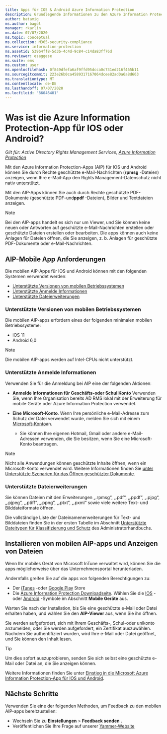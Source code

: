 ```yaml
---
title: Apps für IOS & Android Azure Information Protection
description: Grundlegende Informationen zu den Azure Information Protection-Apps (AIP) für IOS-und Android-Geräte
author: batamig
ms.author: bagol
manager: rkarlin
ms.date: 07/07/2020
ms.topic: conceptual
ms.collection: M365-security-compliance
ms.service: information-protection
ms.assetid: 539b4ff8-5d3b-4c4d-9c84-c14da83ff76d
ms.reviewer: esaggese
ms.suite: ems
ms.custom: user
ms.openlocfilehash: 0f849dfefa6af9ffd95dcca0c731ed216f465b11
ms.sourcegitcommit: 223e26b0ca4589317167064dcee82ad0a6a8d663
ms.translationtype: MT
ms.contentlocale: de-DE
ms.lasthandoff: 07/07/2020
ms.locfileid: "86046401"
---
```

# <a name="what-is-the-azure-information-protection-app-for-ios-or-android"></a>Was ist die Azure Information Protection-App für IOS oder Android?

*Gilt für: Active Directory Rights Management Services, [Azure Information Protection](https://azure.microsoft.com/pricing/details/information-protection)*

Mit den Azure Information Protection-Apps (AIP) für IOS und Android können Sie durch Rechte geschützte e-Mail-Nachrichten (**rpmsg** -Dateien) anzeigen, wenn Ihre e-Mail-App den Rights Management-Datenschutz nicht nativ unterstützt.  

Mit den AIP-Apps können Sie auch durch Rechte geschützte PDF-Dokumente (geschützte PDF-und**ppdf** -Dateien), Bilder und Textdateien anzeigen.

> [!NOTE]
> Bei den AIP-apps handelt es sich nur um Viewer, und Sie können keine neuen oder Antworten auf geschützte e-Mail-Nachrichten erstellen oder geschützte Dateien erstellen oder bearbeiten. Die apps können auch keine Anlagen für Dateien öffnen, die Sie anzeigen, z. b. Anlagen für geschützte PDF-Dokumente oder e-Mail-Nachrichten.
>

## <a name="aip-mobile-app-requirements"></a>AIP-Mobile App Anforderungen

Die mobilen AIP-Apps für IOS und Android können mit den folgenden Systemen verwendet werden:

- [Unterstützte Versionen von mobilen Betriebssystemen](#supported-mobile-os-versions)
- [Unterstützte Anmelde Informationen](#supported-sign-in-credentials)
- [Unterstützte Dateierweiterungen](#supported-file-extensions)

### <a name="supported-mobile-os-versions"></a>Unterstützte Versionen von mobilen Betriebssystemen

Die mobilen AIP-apps erfordern eines der folgenden minimalen mobilen Betriebssysteme: 

- iOS 11 
- Android 6,0 

> [!NOTE]
> Die mobilen AIP-apps werden auf Intel-CPUs nicht unterstützt.
> 

### <a name="supported-sign-in-credentials"></a>Unterstützte Anmelde Informationen

Verwenden Sie für die Anmeldung bei AIP eine der folgenden Aktionen: 

- **Anmelde Informationen für Geschäfts-oder Schul Konto** Verwenden Sie, wenn Ihre Organisation bereits AD RMS lokal mit der Erweiterung für mobile Geräte oder Azure Information Protection verwendet.
 
- **Eine Microsoft-Konto**. Wenn Ihre persönliche e-Mail-Adresse zum Schutz der Datei verwendet wurde, melden Sie sich mit einem [Microsoft-Konto](https://signup.live.com)an. 

    - Sie können Ihre eigenen Hotmail, Gmail oder andere e-Mail-Adressen verwenden, die Sie besitzen, wenn Sie eine Microsoft-Konto beantragen.
    
> [!NOTE]
> Nicht alle Anwendungen können geschützte Inhalte öffnen, wenn ein Microsoft-Konto verwendet wird. Weitere Informationen finden Sie [unter Unterstützte Szenarien für das Öffnen geschützter Dokumente](../secure-collaboration-documents.md#supported-scenarios-for-opening-protected-documents).
> 

### <a name="supported-file-extensions"></a>Unterstützte Dateierweiterungen

Sie können Dateien mit den Erweiterungen „.rpmsg“, „.pdf“, „.ppdf“, „.pjpg“, „.pjpeg“, „.ptiff“, „.ppng“, „.ptxt“, „.pxml“ sowie viele weitere Text- und Bilddateiformate öffnen.

Die vollständige Liste der Dateinamenerweiterungen für Text- und Bilddateien finden Sie in der ersten Tabelle im Abschnitt [Unterstützte Dateitypen für Klassifizierung und Schutz](clientv2-admin-guide-file-types.md#supported-file-types-for-classification-and-protection) des Administratorhandbuchs.

## <a name="installing-your-aip-mobile-apps-and-viewing-files"></a>Installieren von mobilen AIP-apps und Anzeigen von Dateien

Wenn Ihr mobiles Gerät von Microsoft InTune verwaltet wird, können Sie die apps möglicherweise über das Unternehmensportal herunterladen.

Andernfalls greifen Sie auf die apps von folgenden Berechtigungen zu:

- Der [iTunes](https://apps.apple.com/app/microsoft-rights-management/id689516635) -oder [Google Play](https://play.google.com/store/apps/details?id=com.microsoft.ipviewer) Store
- Die [Azure Information Protection Downloadseite](https://portal.azurerms.com/#/download). Wählen Sie die [IOS](https://apps.apple.com/app/microsoft-rights-management/id689516635) -oder [Android](https://play.google.com/store/apps/details?id=com.microsoft.ipviewer) -Symbole im Abschnitt **Mobile Geräte** aus.

Warten Sie nach der Installation, bis Sie eine geschützte e-Mail oder Datei erhalten haben, und wählen Sie den **AIP-Viewer** aus, wenn Sie ihn öffnen.

Sie werden aufgefordert, sich mit Ihrem Geschäfts-, Schul-oder unikonto anzumelden, oder Sie werden aufgefordert, ein Zertifikat auszuwählen. Nachdem Sie authentifiziert wurden, wird Ihre e-Mail oder Datei geöffnet, und Sie können den Inhalt lesen.

> [!TIP]
> Um dies sofort auszuprobieren, senden Sie sich selbst eine geschützte e-Mail oder Datei an, die Sie anzeigen können. 
>
> Weitere Informationen finden Sie unter [Einstieg in die Microsoft Azure Information Protection-App für IOS und Android](mobile-app-get-started.md).
> 

## <a name="next-steps"></a>Nächste Schritte

Verwenden Sie eine der folgenden Methoden, um Feedback zu den mobilen AIP-apps bereitzustellen:

- Wechseln Sie zu **Einstellungen**  >  **Feedback senden** .
- Veröffentlichen Sie Ihre Frage auf unserer [Yammer-Website](https://www.yammer.com/AskIPTeam)
